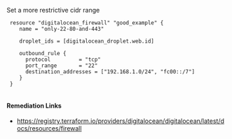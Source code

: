 
Set a more restrictive cidr range

```hcl
 resource "digitalocean_firewall" "good_example" {
 	name = "only-22-80-and-443"
   
 	droplet_ids = [digitalocean_droplet.web.id]
   
 	outbound_rule {
 	  protocol         = "tcp"
 	  port_range       = "22"
 	  destination_addresses = ["192.168.1.0/24", "fc00::/7"]
 	}
 }
 
```

#### Remediation Links
 - https://registry.terraform.io/providers/digitalocean/digitalocean/latest/docs/resources/firewall

